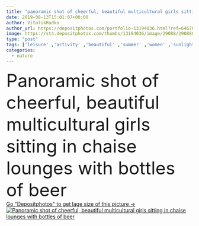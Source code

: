 ```yaml
---
title: 'panoramic shot of cheerful, beautiful multicultural girls sitting in chaise lounges with bottles of beer'
date: 2019-08-13T15:01:07+00:00
author: VitalikRadko
author_url: https://depositphotos.com/portfolio-13194036.html?ref=64678756
image: https://st4.depositphotos.com/thumbs/13194036/image/29088/290880876/api_thumb_450.jpg?forcejpeg=true
type: "post"
tags: ['leisure' ,'activity' ,'beautiful' ,'summer' ,'women' ,'sunlight' ,'outdoors' ,'cheerful' ,'nature' ,'water' ,'caucasian' ,'smile' ,'sunshine' ,'friendship' ,'drink' ,'pond' ,'river' ,'emotion' ,'communication' ,'talk' ,'talking' ,'emotional' ,'together' ,'togetherness' ,'friends' ,'beach' ,'bottles' ,'panorama' ,'panoramic' ,'vacation' ,'sunglasses' ,'resort' ,'attractive' ,'outside' ,'beer' ,'lake' ,'sunbathing' ,'speaking' ,'weekend' ,'summertime' ,'riverside' ,'multicultural' ,'multiethnic' ,'swimsuits' ,'Two People' ,'young adult' ,'black woman' ,'african american' ,'spending time' ,'mature content' ]
categories: 
  - nature
---
```

<div aling="center">
            <font size="60"> Panoramic shot of cheerful, beautiful multicultural girls sitting in chaise lounges with bottles of beer</font>   
</div>
<div>
    <a href='https://st4.depositphotos.com/thumbs/13194036/image/29088/290880876/api_thumb_450.jpg?forcejpeg=true?ref=64678756' target=_blank > Go "Depositphotos" to get lage size of this picture ->
        <img href='https://st4.depositphotos.com/thumbs/13194036/image/29088/290880876/api_thumb_450.jpg?forcejpeg=true?ref=64678756' src='https://st4.depositphotos.com/13194036/29088/i/950/depositphotos_290880876-stock-photo-panoramic-shot-cheerful-beautiful-multicultural.jpg?forcejpeg=true' alt='Panoramic shot of cheerful, beautiful multicultural girls sitting in chaise lounges with bottles of beer' >
    </a>
</div>
